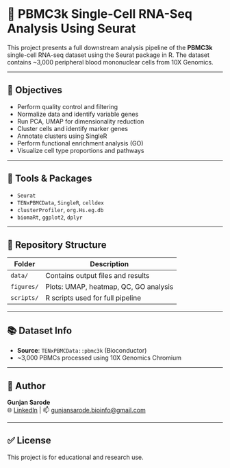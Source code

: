 # 🔬 PBMC3k Single-Cell RNA-Seq Analysis Using Seurat

This project presents a full downstream analysis pipeline of the **PBMC3k** single-cell RNA-seq dataset using the Seurat package in R. The dataset contains ~3,000 peripheral blood mononuclear cells from 10X Genomics.

---

## 📌 Objectives
- Perform quality control and filtering
- Normalize data and identify variable genes
- Run PCA, UMAP for dimensionality reduction
- Cluster cells and identify marker genes
- Annotate clusters using SingleR
- Perform functional enrichment analysis (GO)
- Visualize cell type proportions and pathways

---

## 🧰 Tools & Packages
- `Seurat`
- `TENxPBMCData`, `SingleR`, `celldex`
- `clusterProfiler`, `org.Hs.eg.db`
- `biomaRt`, `ggplot2`, `dplyr`

---

## 📁 Repository Structure

| Folder       | Description                           |
|--------------|---------------------------------------|
| `data/`      | Contains output files and results     |
| `figures/`   | Plots: UMAP, heatmap, QC, GO analysis |
| `scripts/`   | R scripts used for full pipeline      |

---

## 📚 Dataset Info

- **Source**: `TENxPBMCData::pbmc3k` (Bioconductor)
- ~3,000 PBMCs processed using 10X Genomics Chromium

---

## 🧪 Author

**Gunjan Sarode**   
🌐 [LinkedIn](https://www.linkedin.com/in/gunjan-sarode/) | 📫 gunjansarode.bioinfo@gmail.com

---

## ✅ License

This project is for educational and research use.
